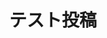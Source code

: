 ---
title: "テスト投稿" # 記事のタイトル
emoji: "😸" # アイキャッチとして使われる絵文字（1文字だけ）
type: "tech" # tech: 技術記事 / idea: アイデア記事
topics: ["test"] # タグ。["markdown", "rust", "aws"]のように指定する
published: true # 公開設定（falseにすると下書き）
---